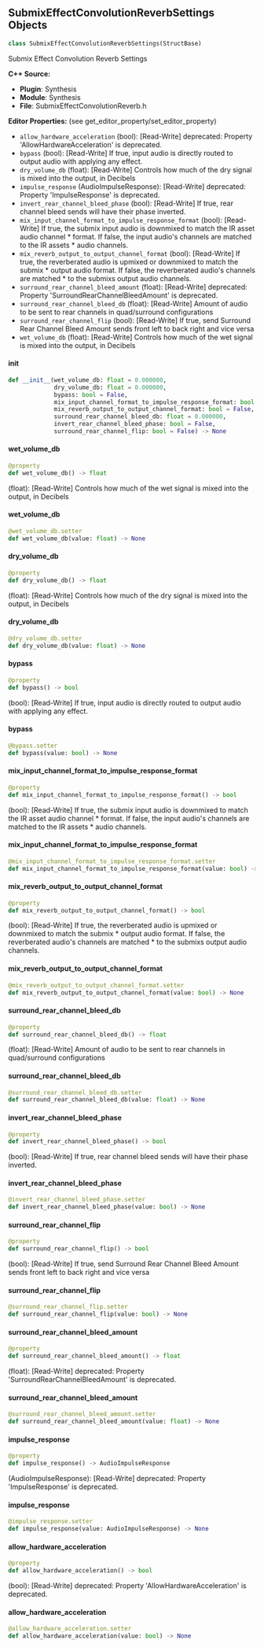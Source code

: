 ## SubmixEffectConvolutionReverbSettings Objects

```python
class SubmixEffectConvolutionReverbSettings(StructBase)
```

Submix Effect Convolution Reverb Settings

**C++ Source:**

- **Plugin**: Synthesis
- **Module**: Synthesis
- **File**: SubmixEffectConvolutionReverb.h

**Editor Properties:** (see get_editor_property/set_editor_property)

- ``allow_hardware_acceleration`` (bool):  [Read-Write]
  deprecated: Property 'AllowHardwareAcceleration' is deprecated.
- ``bypass`` (bool):  [Read-Write] If true, input audio is directly routed to output audio with applying any effect.
- ``dry_volume_db`` (float):  [Read-Write] Controls how much of the dry signal is mixed into the output, in Decibels
- ``impulse_response`` (AudioImpulseResponse):  [Read-Write]
  deprecated: Property 'ImpulseResponse' is deprecated.
- ``invert_rear_channel_bleed_phase`` (bool):  [Read-Write] If true, rear channel bleed sends will have their phase inverted.
- ``mix_input_channel_format_to_impulse_response_format`` (bool):  [Read-Write] If true, the submix input audio is downmixed to match the IR asset audio channel
         * format. If false, the input audio's channels are matched to the IR assets
         * audio channels.
- ``mix_reverb_output_to_output_channel_format`` (bool):  [Read-Write] If true, the reverberated audio is upmixed or downmixed to match the submix
         * output audio format. If false, the reverberated audio's channels are matched
         * to the submixs output audio channels.
- ``surround_rear_channel_bleed_amount`` (float):  [Read-Write]
  deprecated: Property 'SurroundRearChannelBleedAmount' is deprecated.
- ``surround_rear_channel_bleed_db`` (float):  [Read-Write] Amount of audio to be sent to rear channels in quad/surround configurations
- ``surround_rear_channel_flip`` (bool):  [Read-Write] If true, send Surround Rear Channel Bleed Amount sends front left to back right and vice versa
- ``wet_volume_db`` (float):  [Read-Write] Controls how much of the wet signal is mixed into the output, in Decibels

<a id="unreal.SubmixEffectConvolutionReverbSettings.__init__"></a>

#### __init__

```python
def __init__(wet_volume_db: float = 0.000000,
             dry_volume_db: float = 0.000000,
             bypass: bool = False,
             mix_input_channel_format_to_impulse_response_format: bool = False,
             mix_reverb_output_to_output_channel_format: bool = False,
             surround_rear_channel_bleed_db: float = 0.000000,
             invert_rear_channel_bleed_phase: bool = False,
             surround_rear_channel_flip: bool = False) -> None
```

<a id="unreal.SubmixEffectConvolutionReverbSettings.wet_volume_db"></a>

#### wet_volume_db

```python
@property
def wet_volume_db() -> float
```

(float):  [Read-Write] Controls how much of the wet signal is mixed into the output, in Decibels

<a id="unreal.SubmixEffectConvolutionReverbSettings.wet_volume_db"></a>

#### wet_volume_db

```python
@wet_volume_db.setter
def wet_volume_db(value: float) -> None
```

<a id="unreal.SubmixEffectConvolutionReverbSettings.dry_volume_db"></a>

#### dry_volume_db

```python
@property
def dry_volume_db() -> float
```

(float):  [Read-Write] Controls how much of the dry signal is mixed into the output, in Decibels

<a id="unreal.SubmixEffectConvolutionReverbSettings.dry_volume_db"></a>

#### dry_volume_db

```python
@dry_volume_db.setter
def dry_volume_db(value: float) -> None
```

<a id="unreal.SubmixEffectConvolutionReverbSettings.bypass"></a>

#### bypass

```python
@property
def bypass() -> bool
```

(bool):  [Read-Write] If true, input audio is directly routed to output audio with applying any effect.

<a id="unreal.SubmixEffectConvolutionReverbSettings.bypass"></a>

#### bypass

```python
@bypass.setter
def bypass(value: bool) -> None
```

<a id="unreal.SubmixEffectConvolutionReverbSettings.mix_input_channel_format_to_impulse_response_format"></a>

#### mix_input_channel_format_to_impulse_response_format

```python
@property
def mix_input_channel_format_to_impulse_response_format() -> bool
```

(bool):  [Read-Write] If true, the submix input audio is downmixed to match the IR asset audio channel
       * format. If false, the input audio's channels are matched to the IR assets
       * audio channels.

<a id="unreal.SubmixEffectConvolutionReverbSettings.mix_input_channel_format_to_impulse_response_format"></a>

#### mix_input_channel_format_to_impulse_response_format

```python
@mix_input_channel_format_to_impulse_response_format.setter
def mix_input_channel_format_to_impulse_response_format(value: bool) -> None
```

<a id="unreal.SubmixEffectConvolutionReverbSettings.mix_reverb_output_to_output_channel_format"></a>

#### mix_reverb_output_to_output_channel_format

```python
@property
def mix_reverb_output_to_output_channel_format() -> bool
```

(bool):  [Read-Write] If true, the reverberated audio is upmixed or downmixed to match the submix
       * output audio format. If false, the reverberated audio's channels are matched
       * to the submixs output audio channels.

<a id="unreal.SubmixEffectConvolutionReverbSettings.mix_reverb_output_to_output_channel_format"></a>

#### mix_reverb_output_to_output_channel_format

```python
@mix_reverb_output_to_output_channel_format.setter
def mix_reverb_output_to_output_channel_format(value: bool) -> None
```

<a id="unreal.SubmixEffectConvolutionReverbSettings.surround_rear_channel_bleed_db"></a>

#### surround_rear_channel_bleed_db

```python
@property
def surround_rear_channel_bleed_db() -> float
```

(float):  [Read-Write] Amount of audio to be sent to rear channels in quad/surround configurations

<a id="unreal.SubmixEffectConvolutionReverbSettings.surround_rear_channel_bleed_db"></a>

#### surround_rear_channel_bleed_db

```python
@surround_rear_channel_bleed_db.setter
def surround_rear_channel_bleed_db(value: float) -> None
```

<a id="unreal.SubmixEffectConvolutionReverbSettings.invert_rear_channel_bleed_phase"></a>

#### invert_rear_channel_bleed_phase

```python
@property
def invert_rear_channel_bleed_phase() -> bool
```

(bool):  [Read-Write] If true, rear channel bleed sends will have their phase inverted.

<a id="unreal.SubmixEffectConvolutionReverbSettings.invert_rear_channel_bleed_phase"></a>

#### invert_rear_channel_bleed_phase

```python
@invert_rear_channel_bleed_phase.setter
def invert_rear_channel_bleed_phase(value: bool) -> None
```

<a id="unreal.SubmixEffectConvolutionReverbSettings.surround_rear_channel_flip"></a>

#### surround_rear_channel_flip

```python
@property
def surround_rear_channel_flip() -> bool
```

(bool):  [Read-Write] If true, send Surround Rear Channel Bleed Amount sends front left to back right and vice versa

<a id="unreal.SubmixEffectConvolutionReverbSettings.surround_rear_channel_flip"></a>

#### surround_rear_channel_flip

```python
@surround_rear_channel_flip.setter
def surround_rear_channel_flip(value: bool) -> None
```

<a id="unreal.SubmixEffectConvolutionReverbSettings.surround_rear_channel_bleed_amount"></a>

#### surround_rear_channel_bleed_amount

```python
@property
def surround_rear_channel_bleed_amount() -> float
```

(float):  [Read-Write]
deprecated: Property 'SurroundRearChannelBleedAmount' is deprecated.

<a id="unreal.SubmixEffectConvolutionReverbSettings.surround_rear_channel_bleed_amount"></a>

#### surround_rear_channel_bleed_amount

```python
@surround_rear_channel_bleed_amount.setter
def surround_rear_channel_bleed_amount(value: float) -> None
```

<a id="unreal.SubmixEffectConvolutionReverbSettings.impulse_response"></a>

#### impulse_response

```python
@property
def impulse_response() -> AudioImpulseResponse
```

(AudioImpulseResponse):  [Read-Write]
deprecated: Property 'ImpulseResponse' is deprecated.

<a id="unreal.SubmixEffectConvolutionReverbSettings.impulse_response"></a>

#### impulse_response

```python
@impulse_response.setter
def impulse_response(value: AudioImpulseResponse) -> None
```

<a id="unreal.SubmixEffectConvolutionReverbSettings.allow_hardware_acceleration"></a>

#### allow_hardware_acceleration

```python
@property
def allow_hardware_acceleration() -> bool
```

(bool):  [Read-Write]
deprecated: Property 'AllowHardwareAcceleration' is deprecated.

<a id="unreal.SubmixEffectConvolutionReverbSettings.allow_hardware_acceleration"></a>

#### allow_hardware_acceleration

```python
@allow_hardware_acceleration.setter
def allow_hardware_acceleration(value: bool) -> None
```

<a id="unreal.SubmixEffectDelaySettings"></a>